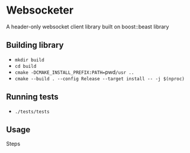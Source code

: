# Websocketer

A header-only websocket client library built on boost::beast library

Building library
---

- `mkdir build`
- `cd build`
- `cmake -DCMAKE_INSTALL_PREFIX:PATH=`pwd`/usr ..`
- `cmake --build . --config Release --target install -- -j $(nproc)`

Running tests
---

- `./tests/tests`

Usage
---

Steps

```

```